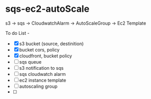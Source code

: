 # sqs-ec2-autoScale
 s3 -> sqs -> CloudwatchAlarm -> AutoScaleGroup -> Ec2 Template

To do List -

- [x] s3 bucket (source, destinition)
- [x] bucket cors, policy
- [x] cloudfront, bucket policy
- [ ] sqs queue
- [ ] s3 notification to sqs
- [ ] sqs cloudwatch alarm
- [ ] ec2 instance template
- [ ] autoscaling group
- [ ] 